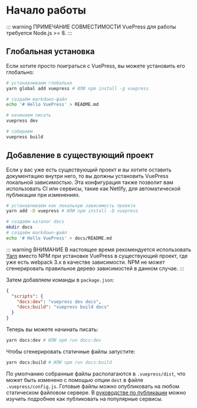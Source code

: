 # Начало работы

::: warning ПРИМЕЧАНИЕ СОВМЕСТИМОСТИ
VuePress для работы требуется Node.js >= 8.
:::

## Глобальная установка

Если хотите просто поиграться с VuePress, вы можете установить его глобально:

``` bash
# устанавливаем глобально
yarn global add vuepress # ИЛИ npm install -g vuepress

# создаём markdown-файл
echo '# Hello VuePress' > README.md

# начинаем писать
vuepress dev

# собираем
vuepress build
```

## Добавление в существующий проект

Если у вас уже есть существующий проект и вы хотите оставить документацию внутри него, то вы должны установить VuePress локальной зависимостью. Эта конфигурация также позволит вам использовать CI или сервисы, такие как Netlify, для автоматической публикации при изменениях.

``` bash
# устанавливаем как локальную зависимость проекта
yarn add -D vuepress # ИЛИ npm install -D vuepress

# создаём каталог docs
mkdir docs
# создаём markdown-файл
echo '# Hello VuePress' > docs/README.md
```

::: warning ВНИМАНИЕ
В настоящее время рекомендуется использовать [Yarn](https://yarnpkg.com/en/) вместо NPM при установке VuePress в существующий проект, где уже есть webpack 3.x в качестве зависимости. NPM не может сгенерировать правильное дерево зависимостей в данном случае.
:::

Затем добавляем команды в `package.json`:

``` json
{
  "scripts": {
    "docs:dev": "vuepress dev docs",
    "docs:build": "vuepress build docs"
  }
}
```

Теперь вы можете начинать писать:

``` bash
yarn docs:dev # ИЛИ npm run docs:dev
```

Чтобы сгенерировать статичные файлы запустите:

``` bash
yarn docs:build # ИЛИ npm run docs:build
```

По умолчанию собранные файлы располагаются в `.vuepress/dist`, что может быть изменено с помощью опции `dest` в файле `.vuepress/config.js`. Готовые файлы можно опубликовать на любом статическом файловом сервере. В [руководстве по публикации](./deploy.md) можно изучить подробнее как публиковать на популярные сервисы.
